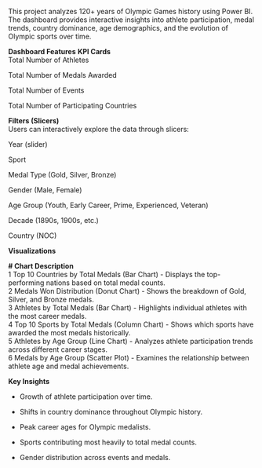 This project analyzes 120+ years of Olympic Games history using Power BI.
The dashboard provides interactive insights into athlete participation, medal trends, country dominance, age demographics, and the evolution of Olympic sports over time.

**Dashboard Features**
**KPI Cards** </br>
Total Number of Athletes

Total Number of Medals Awarded

Total Number of Events

Total Number of Participating Countries

**Filters (Slicers)** </br>
Users can interactively explore the data through slicers:

Year (slider)

Sport

Medal Type (Gold, Silver, Bronze)

Gender (Male, Female)

Age Group (Youth, Early Career, Prime, Experienced, Veteran)

Decade (1890s, 1900s, etc.)

Country (NOC)

**Visualizations**

**#	Chart	Description** </br>
1	Top 10 Countries by Total Medals (Bar Chart)	- Displays the top-performing nations based on total medal counts. </br>
2	Medals Won Distribution (Donut Chart)	- Shows the breakdown of Gold, Silver, and Bronze medals. </br>
3	Athletes by Total Medals (Bar Chart)	- Highlights individual athletes with the most career medals. </br>
4	Top 10 Sports by Total Medals (Column Chart) -	Shows which sports have awarded the most medals historically. </br>
5	Athletes by Age Group (Line Chart) -	Analyzes athlete participation trends across different career stages. </br>
6	Medals by Age Group (Scatter Plot)	- Examines the relationship between athlete age and medal achievements. </br>

**Key Insights**
* Growth of athlete participation over time.

* Shifts in country dominance throughout Olympic history.

* Peak career ages for Olympic medalists.

* Sports contributing most heavily to total medal counts.

* Gender distribution across events and medals.
